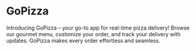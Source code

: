 # GoPizza
Introducing GoPizza – your go-to app for real-time pizza delivery! Browse our gourmet menu, customize your order, and track your delivery with updates. GoPizza makes every order effortless and seamless. 
